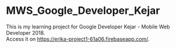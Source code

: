 # MWS_Google_Developer_Kejar

This is my learning project for Google Developer Kejar - Mobile Web Developer 2018. <br />
Access it on <a href="https://erika-project1-61a06.firebaseapp.com/">https://erika-project1-61a06.firebaseapp.com/</a>.
